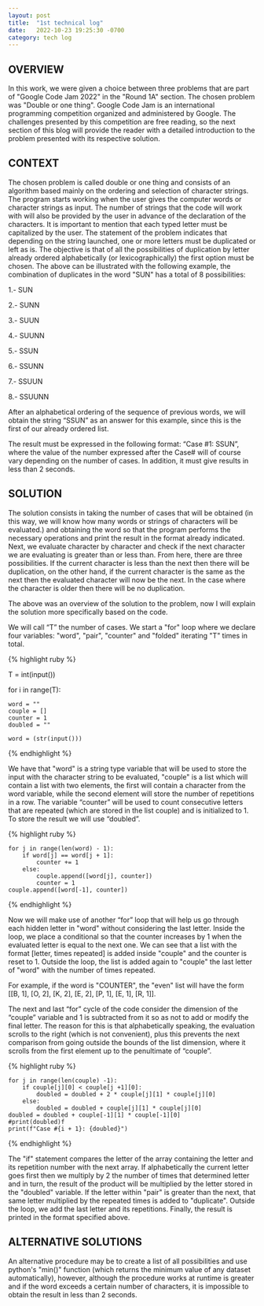 ```yaml
---
layout: post
title:  "1st technical log"
date:   2022-10-23 19:25:30 -0700
category: tech log
---
```


<h2>OVERVIEW</h2>
 
In this work, we were given a choice between three problems that are part of "Google Code Jam 2022" in the "Round 1A" section. The chosen problem was "Double or one thing". Google Code Jam is an international programming competition organized and administered by Google. The challenges presented by this competition are free reading, so the next section of this blog will provide the reader with a detailed introduction to the problem presented with its respective solution.
 
<h2>CONTEXT</h2>
 
The chosen problem is called double or one thing and consists of an algorithm based mainly on the ordering and selection of character strings. The program starts working when the user gives the computer words or character strings as input. The number of strings that the code will work with will also be provided by the user in advance of the declaration of the characters. It is important to mention that each typed letter must be capitalized by the user. The statement of the problem indicates that depending on the string launched, one or more letters must be duplicated or left as is. The objective is that of all the possibilities of duplication by letter already ordered alphabetically (or lexicographically) the first option must be chosen.
The above can be illustrated with the following example, the combination of duplicates in the word "SUN" has a total of 8 possibilities:

1.- SUN 

2.- SUNN 

3.- SUUN 

4.- SUUNN 

5.- SSUN

6.- SSUNN 

7.- SSUUN 

8.- SSUUNN

After an alphabetical ordering of the sequence of previous words, we will obtain the string “SSUN” as an answer for this example, since this is the first of our already ordered list.

The result must be expressed in the following format: “Case #1: SSUN”, where the value of the number expressed after the Case# will of course vary depending on the number of cases. In addition, it must give results in less than 2 seconds.

<h2>SOLUTION</h2>

The solution consists in taking the number of cases that will be obtained (in this way, we will know how many words or strings of characters will be evaluated.) and obtaining the word so that the program performs the necessary operations and print the result in the format already indicated. Next, we evaluate character by character and check if the next character we are evaluating is greater than or less than. From here, there are three possibilities. If the current character is less than the next then there will be duplication, on the other hand, if the current character is the same as the next then the evaluated character will now be the next. In the case where the character is older then there will be no duplication.
 
The above was an overview of the solution to the problem, now I will explain the solution more specifically based on the code.
 
We will call “T” the number of cases. We start a "for" loop where we declare four variables: "word", "pair", "counter" and "folded" iterating "T" times in total.

{% highlight ruby %}

T = int(input())

for i in range(T):

    word = ""
    couple = []
    counter = 1
    doubled = ""

    word = (str(input()))

{% endhighlight %}

We have that "word" is a string type variable that will be used to store the input with the character string to be evaluated, "couple" is a list which will contain a list with two elements, the first will contain a character from the word variable, while the second element will store the number of repetitions in a row.
The variable “counter” will be used to count consecutive letters that are repeated (which are stored in the list couple) and is initialized to 1. To store the result we will use “doubled”.

{% highlight ruby %}

    for j in range(len(word) - 1):
        if word[j] == word[j + 1]:
            counter += 1
        else:
            couple.append([word[j], counter])
            counter = 1
    couple.append([word[-1], counter])

{% endhighlight %}

Now we will make use of another “for” loop that will help us go through each hidden letter in "word" without considering the last letter. Inside the loop, we place a conditional so that the counter increases by 1 when the evaluated letter is equal to the next one. We can see that a list with the format [letter, times repeated] is added inside "couple" and the counter is reset to 1. Outside the loop, the list is added again to "couple" the last letter of "word" with the number of times repeated.
 
For example, if the word is "COUNTER", the "even" list will have the form [[B, 1], [O, 2], [K, 2], [E, 2], [P, 1], [E, 1], [R, 1]].
 
The next and last “for” cycle of the code consider the dimension of the “couple” variable and 1 is subtracted from it so as not to add or modify the final letter. The reason for this is that alphabetically speaking, the evaluation scrolls to the right (which is not convenient), plus this prevents the next comparison from going outside the bounds of the list dimension, where it scrolls from the first element up to the penultimate of “couple”.

{% highlight ruby %}

    for j in range(len(couple) -1):
        if couple[j][0] < couple[j +1][0]:
            doubled = doubled + 2 * couple[j][1] * couple[j][0]
        else:
            doubled = doubled + couple[j][1] * couple[j][0]
    doubled = doubled + couple[-1][1] * couple[-1][0]
    #print(doubled)f
    print(f"Case #{i + 1}: {doubled}")

{% endhighlight %}

The "if" statement compares the letter of the array containing the letter and its repetition number with the next array. If alphabetically the current letter goes first then we multiply by 2 the number of times that determined letter and in turn, the result of the product will be multiplied by the letter stored in the "doubled" variable. If the letter within "pair" is greater than the next, that same letter multiplied by the repeated times is added to "duplicate".
Outside the loop, we add the last letter and its repetitions. Finally, the result is printed in the format specified above.

<h2>ALTERNATIVE SOLUTIONS</h2>

An alternative procedure may be to create a list of all possibilities and use python's "min()" function (which returns the minimum value of any dataset automatically), however, although the procedure works at runtime is greater and if the word exceeds a certain number of characters, it is impossible to obtain the result in less than 2 seconds.
